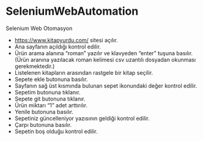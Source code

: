 # SeleniumWebAutomation
Selenium Web Otomasyon 
- https://www.kitapyurdu.com/ sitesi açılır. 
- Ana sayfanın açıldığı kontrol edilir. 
- Ürün arama alanına “roman” yazılır ve klavyeden “enter” tuşuna basılır. (Ürün aranına yazılacak roman kelimesi csv uzantılı dosyadan okunması gerekmektedir.) 
- Listelenen kitapların arasından rastgele bir kitap seçilir. 
- Sepete ekle butonuna basılır. 
- Sayfanın sağ üst kısmında bulunan sepet ikonundaki değer kontrol edilir. 
- Sepetim butonuna tıklanır.
- Sepete git butonuna tıklanır. 
- Ürün miktarı “1” adet arttırılır.
- Yenile butonuna basılır. 
- Sepetiniz güncelleniyor yazısının geldiği kontrol edilir. 
- Çarpı butonuna basılır. 
- Sepetin boş olduğu kontrol edilir.
